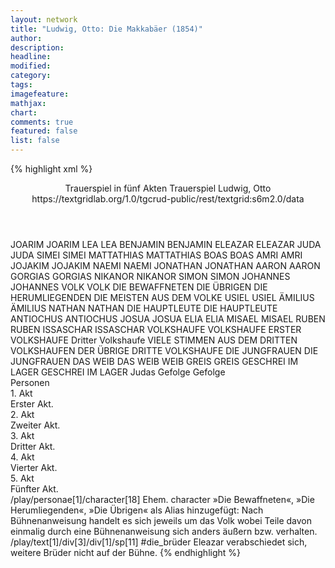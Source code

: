 ```yaml
---
layout: network
title: "Ludwig, Otto: Die Makkabäer (1854)"
author:
description:
headline:
modified:
category:
tags:
imagefeature: 
mathjax: 
chart: 
comments: true
featured: false
list: false
---
```

{% highlight xml %}
<?xml-model href="https://raw.githubusercontent.com/DLiNa/project/master/rules/lina.rnc"?><?xml-model href="https://raw.githubusercontent.com/DLiNa/project/master/rules/lina.sch"?>
<play xmlns="http://lina.digital">
  <header>
    <title>Die Makkabäer</title>
  	<subtitle>Trauerspiel in fünf Akten</subtitle>
  	<genretitle>Trauerspiel</genretitle>
    <author>Ludwig, Otto</author>
    <date when="1852" type="written"/>
  	<date when="1854" type="print"/>
  	<source>https://textgridlab.org/1.0/tgcrud-public/rest/textgrid:s6m2.0/data</source>
  </header>
  <personae>
    <character>
      <name>JOARIM</name>
      <alias xml:id="joarim">
        <name>JOARIM</name>
      </alias>
    </character>
    <character>
      <name>LEA</name>
      <alias xml:id="lea">
        <name>LEA</name>
      </alias>
    </character>
    <character>
      <name>BENJAMIN</name>
      <alias xml:id="benjamin">
        <name>BENJAMIN</name>
      </alias>
    </character>
    <character>
      <name>ELEAZAR</name>
      <alias xml:id="eleazar">
        <name>ELEAZAR</name>
      </alias>
    </character>
    <character>
      <name>JUDA</name>
      <alias xml:id="juda">
        <name>JUDA</name>
      </alias>
    </character>
    <character>
      <name>SIMEI</name>
      <alias xml:id="simei">
        <name>SIMEI</name>
      </alias>
    </character>
    <character>
      <name>MATTATHIAS</name>
      <alias xml:id="mattathias">
        <name>MATTATHIAS</name>
      </alias>
    </character>
    <character>
      <name>BOAS</name>
      <alias xml:id="boas">
        <name>BOAS</name>
      </alias>
    </character>
    <character>
      <name>AMRI</name>
      <alias xml:id="amri">
        <name>AMRI</name>
      </alias>
    </character>
    <character>
      <name>JOJAKIM</name>
      <alias xml:id="jojakim">
        <name>JOJAKIM</name>
      </alias>
    </character>
    <character>
      <name>NAEMI</name>
      <alias xml:id="naemi">
        <name>NAEMI</name>
      </alias>
    </character>
    <character>
      <name>JONATHAN</name>
      <alias xml:id="jonathan">
        <name>JONATHAN</name>
      </alias>
    </character>
    <character>
      <name>AARON</name>
      <alias xml:id="aaron">
        <name>AARON</name>
      </alias>
    </character>
    <character>
      <name>GORGIAS</name>
      <alias xml:id="gorgias">
        <name>GORGIAS</name>
      </alias>
    </character>
    <character>
      <name>NIKANOR</name>
      <alias xml:id="nikanor">
        <name>NIKANOR</name>
      </alias>
    </character>
    <character>
      <name>SIMON</name>
      <alias xml:id="simon">
        <name>SIMON</name>
      </alias>
    </character>
    <character>
      <name>JOHANNES</name>
      <alias xml:id="johannes">
        <name>JOHANNES</name>
      </alias>
    </character>
    <character>
      <name>VOLK</name>
      <alias xml:id="volk">
        <name>VOLK</name>
      </alias>
    	<alias xml:id="die_bewaffneten">
    		<name>DIE BEWAFFNETEN</name>
    	</alias>
    	<alias xml:id="die_übrigen">
    		<name>DIE ÜBRIGEN</name>
    	</alias>
    	<alias xml:id="die_herumliegenden">
    		<name>DIE HERUMLIEGENDEN</name>
    	</alias>
    	<alias xml:id="die_meisten_aus_dem_volke">
    		<name>DIE MEISTEN AUS DEM VOLKE</name>
    	</alias>
    </character>
    <character>
      <name>USIEL</name>
      <alias xml:id="usiel">
        <name>USIEL</name>
      </alias>
    </character>
    <character>
      <name>ÄMILIUS</name>
      <alias xml:id="ämilius">
        <name>ÄMILIUS</name>
      </alias>
    </character>
    <character>
      <name>NATHAN</name>
      <alias xml:id="nathan">
        <name>NATHAN</name>
      </alias>
    </character>
    <character>
      <name>DIE HAUPTLEUTE</name>
      <alias xml:id="die_hauptleute">
        <name>DIE HAUPTLEUTE</name>
      </alias>
    </character>
    <character>
      <name>ANTIOCHUS</name>
      <alias xml:id="antiochus">
        <name>ANTIOCHUS</name>
      </alias>
    </character>
    <character>
      <name>JOSUA</name>
      <alias xml:id="josua">
        <name>JOSUA</name>
      </alias>
    </character>
    <character>
      <name>ELIA</name>
      <alias xml:id="elia">
        <name>ELIA</name>
      </alias>
    </character>
    <character>
      <name>MISAEL</name>
      <alias xml:id="misael">
        <name>MISAEL</name>
      </alias>
    </character>
    <character>
      <name>RUBEN</name>
      <alias xml:id="ruben">
        <name>RUBEN</name>
      </alias>
    </character>
    <character>
      <name>ISSASCHAR</name>
      <alias xml:id="issaschar">
        <name>ISSASCHAR</name>
      </alias>
    </character>
    <character>
      <name>VOLKSHAUFE</name>
      <alias xml:id="volkshaufe">
        <name>VOLKSHAUFE</name>
      </alias>
    	<alias xml:id="erster_volkshaufe">
    		<name>ERSTER VOLKSHAUFE</name>
    	</alias>
    </character>
  	<character>
  		<name>Dritter Volkshaufe</name>
  		<alias xml:id="viele_stimmen_aus_dem_dritten_volkshaufen">
  			<name>VIELE STIMMEN AUS DEM DRITTEN VOLKSHAUFEN</name>
  		</alias>
  		<alias xml:id="der_übrige_dritte_volkshaufe">
  			<name>DER ÜBRIGE DRITTE VOLKSHAUFE</name>
  		</alias>
  	</character>
    <character>
      <name>DIE JUNGFRAUEN</name>
      <alias xml:id="die_jungfrauen">
        <name>DIE JUNGFRAUEN</name>
      </alias>
    </character>
    <character>
      <name>DAS WEIB</name>
      <alias xml:id="das_weib">
        <name>DAS WEIB</name>
      </alias>
    	<alias xml:id="weib">
    		<name>WEIB</name>
    	</alias>
    </character>
    <character>
      <name>GREIS</name>
      <alias xml:id="greis">
        <name>GREIS</name>
      </alias>
    </character>
    <character>
      <name>GESCHREI IM LAGER</name>
      <alias xml:id="geschrei_im_lager">
        <name>GESCHREI IM LAGER</name>
      </alias>
    </character>
  	<character>
  		<name>Judas Gefolge</name>
  		<alias xml:id="judas_gefolge">
  			<name>Gefolge</name>
  		</alias>
  	</character>
  </personae>
  <text>
    <div>
      <head>Personen</head>
    </div>
    <div>
      <head>1. Akt</head>
      <div>
        <head>Erster Akt.</head>
        <sp who="#joarim">
          <amount n="7" unit="speech_acts"/>
          <amount n="188" unit="words"/>
          <amount n="26" unit="lines"/>
          <amount n="982" unit="chars"/>
        </sp>
        <sp who="#lea">
          <amount n="69" unit="speech_acts"/>
          <amount n="1805" unit="words"/>
          <amount n="264" unit="lines"/>
          <amount n="9377" unit="chars"/>
        </sp>
        <sp who="#benjamin">
          <amount n="7" unit="speech_acts"/>
          <amount n="81" unit="words"/>
          <amount n="13" unit="lines"/>
          <amount n="405" unit="chars"/>
        </sp>
        <sp who="#eleazar">
          <amount n="31" unit="speech_acts"/>
          <amount n="629" unit="words"/>
          <amount n="92" unit="lines"/>
          <amount n="3156" unit="chars"/>
        </sp>
        <sp who="#juda">
          <amount n="23" unit="speech_acts"/>
          <amount n="821" unit="words"/>
          <amount n="117" unit="lines"/>
          <amount n="4370" unit="chars"/>
        </sp>
        <sp who="#simei">
          <amount n="13" unit="speech_acts"/>
          <amount n="222" unit="words"/>
          <amount n="36" unit="lines"/>
          <amount n="1186" unit="chars"/>
        </sp>
        <sp who="#mattathias">
          <amount n="26" unit="speech_acts"/>
          <amount n="508" unit="words"/>
          <amount n="77" unit="lines"/>
          <amount n="2744" unit="chars"/>
        </sp>
        <sp who="#boas">
          <amount n="6" unit="speech_acts"/>
          <amount n="73" unit="words"/>
          <amount n="11" unit="lines"/>
          <amount n="383" unit="chars"/>
        </sp>
        <sp who="#amri">
          <amount n="1" unit="speech_acts"/>
          <amount n="16" unit="words"/>
          <amount n="2" unit="lines"/>
          <amount n="83" unit="chars"/>
        </sp>
        <sp who="#jojakim">
          <amount n="10" unit="speech_acts"/>
          <amount n="176" unit="words"/>
          <amount n="28" unit="lines"/>
          <amount n="922" unit="chars"/>
        </sp>
        <sp who="#joarim #benjamin #juda">
          <amount n="1" unit="speech_acts"/>
          <amount n="2" unit="words"/>
          <amount n="1" unit="lines"/>
          <amount n="10" unit="chars"/>
        </sp>
      </div>
    </div>
    <div>
      <head>2. Akt</head>
      <div>
        <head>Zweiter Akt.</head>
        <sp who="#lea">
          <amount n="18" unit="speech_acts"/>
          <amount n="392" unit="words"/>
          <amount n="63" unit="lines"/>
          <amount n="2080" unit="chars"/>
        </sp>
        <sp who="#juda">
          <amount n="35" unit="speech_acts"/>
          <amount n="613" unit="words"/>
          <amount n="94" unit="lines"/>
          <amount n="3173" unit="chars"/>
        </sp>
        <sp who="#naemi">
          <amount n="3" unit="speech_acts"/>
          <amount n="52" unit="words"/>
          <amount n="8" unit="lines"/>
          <amount n="248" unit="chars"/>
        </sp>
        <sp who="#mattathias">
          <amount n="17" unit="speech_acts"/>
          <amount n="617" unit="words"/>
          <amount n="85" unit="lines"/>
          <amount n="3185" unit="chars"/>
        </sp>
        <sp who="#jonathan">
          <amount n="3" unit="speech_acts"/>
          <amount n="9" unit="words"/>
          <amount n="3" unit="lines"/>
          <amount n="43" unit="chars"/>
        </sp>
        <sp who="#eleazar">
          <amount n="16" unit="speech_acts"/>
          <amount n="271" unit="words"/>
          <amount n="44" unit="lines"/>
          <amount n="1375" unit="chars"/>
        </sp>
        <sp who="#jojakim">
          <amount n="11" unit="speech_acts"/>
          <amount n="143" unit="words"/>
          <amount n="25" unit="lines"/>
          <amount n="779" unit="chars"/>
        </sp>
        <sp who="#aaron">
          <amount n="6" unit="speech_acts"/>
          <amount n="35" unit="words"/>
          <amount n="9" unit="lines"/>
          <amount n="192" unit="chars"/>
        </sp>
        <sp who="#simei">
          <amount n="14" unit="speech_acts"/>
          <amount n="85" unit="words"/>
          <amount n="20" unit="lines"/>
          <amount n="423" unit="chars"/>
        </sp>
        <sp who="#boas">
          <amount n="3" unit="speech_acts"/>
          <amount n="49" unit="words"/>
          <amount n="8" unit="lines"/>
          <amount n="272" unit="chars"/>
        </sp>
        <sp who="#amri">
          <amount n="7" unit="speech_acts"/>
          <amount n="124" unit="words"/>
          <amount n="21" unit="lines"/>
          <amount n="649" unit="chars"/>
        </sp>
        <sp who="#gorgias">
          <amount n="18" unit="speech_acts"/>
          <amount n="300" unit="words"/>
          <amount n="54" unit="lines"/>
          <amount n="1675" unit="chars"/>
        </sp>
        <sp who="#nikanor">
          <amount n="17" unit="speech_acts"/>
          <amount n="266" unit="words"/>
          <amount n="42" unit="lines"/>
          <amount n="1454" unit="chars"/>
        </sp>
        <sp who="#simon">
          <amount n="5" unit="speech_acts"/>
          <amount n="76" unit="words"/>
          <amount n="13" unit="lines"/>
          <amount n="398" unit="chars"/>
        </sp>
        <sp who="#johannes">
          <amount n="1" unit="speech_acts"/>
          <amount n="2" unit="words"/>
          <amount n="1" unit="lines"/>
          <amount n="9" unit="chars"/>
        </sp>
        <sp who="#simei">
          <amount n="1" unit="speech_acts"/>
          <amount n="2" unit="words"/>
          <amount n="1" unit="lines"/>
          <amount n="11" unit="chars"/>
        </sp>
        <sp who="#volk">
          <amount n="4" unit="speech_acts"/>
          <amount n="23" unit="words"/>
          <amount n="4" unit="lines"/>
          <amount n="132" unit="chars"/>
        </sp>
        <sp who="#usiel">
          <amount n="1" unit="speech_acts"/>
          <amount n="2" unit="words"/>
          <amount n="1" unit="lines"/>
          <amount n="14" unit="chars"/>
        </sp>
        <sp who="#die_bewaffneten">
          <amount n="1" unit="speech_acts"/>
          <amount n="5" unit="words"/>
          <amount n="1" unit="lines"/>
          <amount n="27" unit="chars"/>
        </sp>
      </div>
    </div>
    <div>
      <head>3. Akt</head>
      <div>
        <head>Dritter Akt.</head>
        <sp who="#jonathan">
          <amount n="3" unit="speech_acts"/>
          <amount n="42" unit="words"/>
          <amount n="7" unit="lines"/>
          <amount n="225" unit="chars"/>
        </sp>
        <sp who="#simon">
          <amount n="14" unit="speech_acts"/>
          <amount n="227" unit="words"/>
          <amount n="36" unit="lines"/>
          <amount n="1190" unit="chars"/>
        </sp>
        <sp who="#juda">
          <amount n="18" unit="speech_acts"/>
          <amount n="1098" unit="words"/>
          <amount n="148" unit="lines"/>
          <amount n="5784" unit="chars"/>
        </sp>
        <sp who="#ämilius">
          <amount n="3" unit="speech_acts"/>
          <amount n="195" unit="words"/>
          <amount n="27" unit="lines"/>
          <amount n="1079" unit="chars"/>
        </sp>
        <sp who="#jojakim">
          <amount n="21" unit="speech_acts"/>
          <amount n="478" unit="words"/>
          <amount n="70" unit="lines"/>
          <amount n="2559" unit="chars"/>
        </sp>
        <sp who="#nathan">
          <amount n="9" unit="speech_acts"/>
          <amount n="137" unit="words"/>
          <amount n="24" unit="lines"/>
          <amount n="765" unit="chars"/>
        </sp>
        <sp who="#usiel">
          <amount n="4" unit="speech_acts"/>
          <amount n="54" unit="words"/>
          <amount n="9" unit="lines"/>
          <amount n="289" unit="chars"/>
        </sp>
        <sp who="#die_hauptleute">
          <amount n="1" unit="speech_acts"/>
          <amount n="6" unit="words"/>
          <amount n="2" unit="lines"/>
          <amount n="31" unit="chars"/>
        </sp>
        <sp who="#antiochus">
          <amount n="6" unit="speech_acts"/>
          <amount n="386" unit="words"/>
          <amount n="51" unit="lines"/>
          <amount n="2045" unit="chars"/>
        </sp>
        <sp who="#eleazar">
          <amount n="3" unit="speech_acts"/>
          <amount n="42" unit="words"/>
          <amount n="7" unit="lines"/>
          <amount n="220" unit="chars"/>
        </sp>
        <sp who="#gorgias">
          <amount n="2" unit="speech_acts"/>
          <amount n="29" unit="words"/>
          <amount n="5" unit="lines"/>
          <amount n="167" unit="chars"/>
        </sp>
        <sp who="#nikanor">
          <amount n="2" unit="speech_acts"/>
          <amount n="34" unit="words"/>
          <amount n="5" unit="lines"/>
          <amount n="180" unit="chars"/>
        </sp>
        <sp who="#josua">
          <amount n="2" unit="speech_acts"/>
          <amount n="11" unit="words"/>
          <amount n="2" unit="lines"/>
          <amount n="51" unit="chars"/>
        </sp>
        <sp who="#elia">
          <amount n="1" unit="speech_acts"/>
          <amount n="3" unit="words"/>
          <amount n="1" unit="lines"/>
          <amount n="22" unit="chars"/>
        </sp>
        <sp who="#misael">
          <amount n="3" unit="speech_acts"/>
          <amount n="12" unit="words"/>
          <amount n="3" unit="lines"/>
          <amount n="74" unit="chars"/>
        </sp>
        <sp who="#ruben">
          <amount n="2" unit="speech_acts"/>
          <amount n="10" unit="words"/>
          <amount n="3" unit="lines"/>
          <amount n="58" unit="chars"/>
        </sp>
        <sp who="#ruben #volkshaufe #misael #elia #josua">
          <amount n="2" unit="speech_acts"/>
          <amount n="7" unit="words"/>
          <amount n="2" unit="lines"/>
          <amount n="34" unit="chars"/>
        </sp>
        <sp who="#issaschar">
          <amount n="8" unit="speech_acts"/>
          <amount n="162" unit="words"/>
          <amount n="25" unit="lines"/>
          <amount n="882" unit="chars"/>
        </sp>
        <sp who="#volkshaufe">
          <amount n="2" unit="speech_acts"/>
          <amount n="22" unit="words"/>
          <amount n="3" unit="lines"/>
          <amount n="114" unit="chars"/>
        </sp>
        <sp who="#lea">
          <amount n="44" unit="speech_acts"/>
          <amount n="901" unit="words"/>
          <amount n="141" unit="lines"/>
          <amount n="4711" unit="chars"/>
        </sp>
        <sp who="#johannes">
          <amount n="4" unit="speech_acts"/>
          <amount n="56" unit="words"/>
          <amount n="10" unit="lines"/>
          <amount n="289" unit="chars"/>
        </sp>
        <sp who="#amri">
          <amount n="20" unit="speech_acts"/>
          <amount n="366" unit="words"/>
          <amount n="61" unit="lines"/>
          <amount n="1930" unit="chars"/>
        </sp>
      	<sp who="#viele_stimmen_aus_dem_dritten_volkshaufen #der_übrige_dritte_volkshaufe">
          <amount n="6" unit="speech_acts"/>
          <amount n="35" unit="words"/>
          <amount n="7" unit="lines"/>
          <amount n="183" unit="chars"/>
        </sp>
        <sp who="#viele_stimmen_aus_dem_dritten_volkshaufen">
          <amount n="1" unit="speech_acts"/>
          <amount n="4" unit="words"/>
          <amount n="1" unit="lines"/>
          <amount n="22" unit="chars"/>
        </sp>
        <sp who="#der_übrige_dritte_volkshaufe">
          <amount n="1" unit="speech_acts"/>
          <amount n="5" unit="words"/>
          <amount n="1" unit="lines"/>
          <amount n="28" unit="chars"/>
        </sp>
        <sp who="#erster_volkshaufe">
          <amount n="3" unit="speech_acts"/>
          <amount n="34" unit="words"/>
          <amount n="4" unit="lines"/>
          <amount n="183" unit="chars"/>
        </sp>
        <sp who="#boas">
          <amount n="8" unit="speech_acts"/>
          <amount n="366" unit="words"/>
          <amount n="50" unit="lines"/>
          <amount n="1880" unit="chars"/>
        </sp>
      	<sp who="#amri #der_übrige_dritte_volkshaufe #viele_stimmen_aus_dem_dritten_volkshaufen">
          <amount n="2" unit="speech_acts"/>
          <amount n="27" unit="words"/>
          <amount n="4" unit="lines"/>
          <amount n="152" unit="chars"/>
        </sp>
        <sp who="#die_meisten_aus_dem_volke">
          <amount n="1" unit="speech_acts"/>
          <amount n="13" unit="words"/>
          <amount n="2" unit="lines"/>
          <amount n="79" unit="chars"/>
        </sp>
        <sp who="#volk">
          <amount n="7" unit="speech_acts"/>
          <amount n="43" unit="words"/>
          <amount n="9" unit="lines"/>
          <amount n="220" unit="chars"/>
        </sp>
        <sp who="#aaron">
          <amount n="2" unit="speech_acts"/>
          <amount n="8" unit="words"/>
          <amount n="2" unit="lines"/>
          <amount n="51" unit="chars"/>
        </sp>
        <sp who="#die_jungfrauen">
          <amount n="1" unit="speech_acts"/>
          <amount n="2" unit="words"/>
          <amount n="1" unit="lines"/>
          <amount n="11" unit="chars"/>
        </sp>
        <sp who="#naemi">
          <amount n="2" unit="speech_acts"/>
          <amount n="19" unit="words"/>
          <amount n="3" unit="lines"/>
          <amount n="92" unit="chars"/>
        </sp>
      </div>
    </div>
    <div>
      <head>4. Akt</head>
      <div>
        <head>Vierter Akt.</head>
        <sp who="#aaron">
          <amount n="5" unit="speech_acts"/>
          <amount n="79" unit="words"/>
          <amount n="12" unit="lines"/>
          <amount n="398" unit="chars"/>
        </sp>
        <sp who="#amri">
          <amount n="13" unit="speech_acts"/>
          <amount n="136" unit="words"/>
          <amount n="28" unit="lines"/>
          <amount n="737" unit="chars"/>
        </sp>
        <sp who="#benjamin">
          <amount n="2" unit="speech_acts"/>
          <amount n="12" unit="words"/>
          <amount n="2" unit="lines"/>
          <amount n="60" unit="chars"/>
        </sp>
        <sp who="#joarim">
          <amount n="3" unit="speech_acts"/>
          <amount n="32" unit="words"/>
          <amount n="6" unit="lines"/>
          <amount n="151" unit="chars"/>
        </sp>
        <sp who="#johannes">
          <amount n="2" unit="speech_acts"/>
          <amount n="35" unit="words"/>
          <amount n="6" unit="lines"/>
          <amount n="180" unit="chars"/>
        </sp>
        <sp who="#lea">
          <amount n="24" unit="speech_acts"/>
          <amount n="947" unit="words"/>
          <amount n="130" unit="lines"/>
          <amount n="4861" unit="chars"/>
        </sp>
        <sp who="#naemi">
          <amount n="27" unit="speech_acts"/>
          <amount n="354" unit="words"/>
          <amount n="56" unit="lines"/>
          <amount n="1824" unit="chars"/>
        </sp>
        <sp who="#juda">
          <amount n="16" unit="speech_acts"/>
          <amount n="697" unit="words"/>
          <amount n="98" unit="lines"/>
          <amount n="3703" unit="chars"/>
        </sp>
        <sp who="#usiel">
          <amount n="1" unit="speech_acts"/>
          <amount n="5" unit="words"/>
          <amount n="1" unit="lines"/>
          <amount n="24" unit="chars"/>
        </sp>
        <sp who="#simon">
          <amount n="12" unit="speech_acts"/>
          <amount n="197" unit="words"/>
          <amount n="31" unit="lines"/>
          <amount n="1065" unit="chars"/>
        </sp>
        <sp who="#jonathan">
          <amount n="13" unit="speech_acts"/>
          <amount n="255" unit="words"/>
          <amount n="39" unit="lines"/>
          <amount n="1392" unit="chars"/>
        </sp>
        <sp who="#das_weib">
          <amount n="2" unit="speech_acts"/>
          <amount n="60" unit="words"/>
          <amount n="8" unit="lines"/>
          <amount n="321" unit="chars"/>
        </sp>
        <sp who="#greis">
          <amount n="2" unit="speech_acts"/>
          <amount n="5" unit="words"/>
          <amount n="2" unit="lines"/>
          <amount n="21" unit="chars"/>
        </sp>
        <sp who="#weib">
          <amount n="5" unit="speech_acts"/>
          <amount n="46" unit="words"/>
          <amount n="8" unit="lines"/>
          <amount n="226" unit="chars"/>
        </sp>
        <sp who="#volk">
          <amount n="7" unit="speech_acts"/>
          <amount n="44" unit="words"/>
          <amount n="10" unit="lines"/>
          <amount n="232" unit="chars"/>
        </sp>
        <sp who="#die_herumliegenden">
          <amount n="1" unit="speech_acts"/>
          <amount n="2" unit="words"/>
          <amount n="1" unit="lines"/>
          <amount n="9" unit="chars"/>
        </sp>
        <sp who="#die_übrigen">
          <amount n="1" unit="speech_acts"/>
          <amount n="2" unit="words"/>
          <amount n="1" unit="lines"/>
          <amount n="9" unit="chars"/>
        </sp>
      </div>
    </div>
    <div>
      <head>5. Akt</head>
      <div>
        <head>Fünfter Akt.</head>
        <sp who="#nikanor">
          <amount n="7" unit="speech_acts"/>
          <amount n="166" unit="words"/>
          <amount n="27" unit="lines"/>
          <amount n="929" unit="chars"/>
        </sp>
        <sp who="#antiochus">
          <amount n="37" unit="speech_acts"/>
          <amount n="429" unit="words"/>
          <amount n="73" unit="lines"/>
          <amount n="2278" unit="chars"/>
        </sp>
        <sp who="#gorgias">
          <amount n="11" unit="speech_acts"/>
          <amount n="449" unit="words"/>
          <amount n="63" unit="lines"/>
          <amount n="2451" unit="chars"/>
        </sp>
        <sp who="#eleazar">
          <amount n="17" unit="speech_acts"/>
          <amount n="505" unit="words"/>
          <amount n="69" unit="lines"/>
          <amount n="2658" unit="chars"/>
        </sp>
        <sp who="#lea">
          <amount n="31" unit="speech_acts"/>
          <amount n="1148" unit="words"/>
          <amount n="159" unit="lines"/>
          <amount n="5902" unit="chars"/>
        </sp>
        <sp who="#benjamin">
          <amount n="4" unit="speech_acts"/>
          <amount n="39" unit="words"/>
          <amount n="7" unit="lines"/>
          <amount n="214" unit="chars"/>
        </sp>
        <sp who="#joarim">
          <amount n="3" unit="speech_acts"/>
          <amount n="33" unit="words"/>
          <amount n="6" unit="lines"/>
          <amount n="169" unit="chars"/>
        </sp>
        <sp who="#johannes">
          <amount n="2" unit="speech_acts"/>
          <amount n="4" unit="words"/>
          <amount n="2" unit="lines"/>
          <amount n="22" unit="chars"/>
        </sp>
        <sp who="#judas_gefolge">
          <amount n="1" unit="speech_acts"/>
          <amount n="5" unit="words"/>
          <amount n="2" unit="lines"/>
          <amount n="26" unit="chars"/>
        </sp>
        <sp who="#geschrei_im_lager">
          <amount n="1" unit="speech_acts"/>
          <amount n="4" unit="words"/>
          <amount n="1" unit="lines"/>
          <amount n="27" unit="chars"/>
        </sp>
        <sp who="#juda">
          <amount n="6" unit="speech_acts"/>
          <amount n="119" unit="words"/>
          <amount n="18" unit="lines"/>
          <amount n="611" unit="chars"/>
        </sp>
      </div>
    </div>
  </text>
	<documentation>
		<change n="1" who="dariokampkaspar" type="adjustSpeaker">
			<path>/play/personae[1]/character[18]</path>
			<orig/>
			<comment>Ehem. character »Die Bewaffneten«, »Die Herumliegenden«, »Die Übrigen« als Alias hinzugefügt: Nach Bühnenanweisung handelt es sich jeweils um das Volk wobei Teile davon einmalig durch eine Bühnenanweisung sich anders äußern bzw. verhalten.</comment>
		</change>
		<change n="2" who="dariokampkaspar" type="expandCollective">
			<path>/play/text[1]/div[3]/div[1]/sp[11]</path>
			<orig>#die_brüder</orig>
			<comment>Eleazar verabschiedet sich, weitere Brüder nicht auf der Bühne.</comment>
		</change>
	</documentation>
</play>
{% endhighlight %}